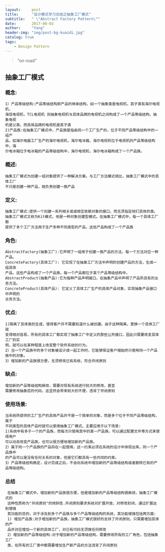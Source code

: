 ```yaml
---
layout:     post
title:      "设计模式学习总结之抽象工厂模式"
subtitle:   " \"Abstract Factory Pattern\""
date:       2017-06-03 
author:     "Yang"
header-img: "img/post-bg-kuaidi.jpg"
catalog: true
tags:
    - Design Pattern
---
```


> “on road”
## 抽象工厂模式

### 概念:
    1）产品等级结构:产品等级结构即产品的继承结构，如一个抽象类是电视机，其子类有海尔电视机，
    海信电视机，TCL电视机 则抽象电视机与具体品牌的电视机之间构成了一个产品等级结构，抽象电视
    机是父类，而具体品牌的电视机是其子类
    2)产品族:在抽象工厂模式中，产品族是指由同一个工厂生产的，位于不同产品等级结构中的一组产
    品，如海尔电器工厂生产的海尔电视机，海尔电冰箱，海尔电视机位于电视机的产品等级结构中，海
    尔电冰箱位于电冰箱的产品等级结构中，海尔电视机，海尔电冰箱构成了一个产品族。
    
### 概述:
    抽象工厂模式为创建一组对象提供了一种解决方案。与工厂方法模式相比，抽象工厂模式中的具体工厂
    不只是创建一种产品，她负责创建一族产品
    
### 定义:
    抽象工厂模式:提供一个创建一系列相关或或相互依赖对象的接口，而无须指定他们具体的类。
    抽象工厂模式又称为Kit模式，他是一种对象创建型模式。在抽象工厂模式中，每一个具体工厂都
    提供了多个工厂方法用于生产多种不同类型的产品，这些产品构成了一个产品族
    
### 角色:
    AbstractFactory(抽象工厂):它声明了一组用于创建一族产品的方法，每一个方法对应一种产品。
    ConcreteFactory(具体工厂): 它实现了在抽象工厂方法中声明的创建产品的方法，生成一组具体
    产品，这些产品构成了一个产品族，每一个产品都位于某个产品等级结构中。
    AbstractProduct(抽象产品):它为每种产品声明接口，在抽象产品中声明了产品所具有的业务方法。
    ConcreteProduct(具体产品): 它定义了具体工厂生产的具体产品对象，实现抽象产品接口中声明的
    业务方法。
    
### 优点:
    1)隔离了具体类的生成，使得客户并不需要知道什么被创建。由于这种隔离，更换一个具体工厂就
    变得相对容易，所有的具体工厂都实现了抽象工厂中定义的那些公共接口，因此只需要改变具体工厂的实
    例，就可以在某种程度上改变整个软件系统的行为。
    2）当一个产品族中的多个对象被设计成一起工作时，它能够保证客户端始终只使用同一个产品族中的对象。
    3）增加新的产品族很方便，无须修改已有系统，符合开闭原则

### 缺点:
    增加新的产品等级结构麻烦，需要对现有系统进行较大的修改，甚至
    需要修改抽象层的代码，这显然会带来较大的不便，违背了开闭原则

### 使用场景:
    当系统所提供的工厂生产的具体产品并不是一个简单的对象，而是多个位于不同产品等级结构，属于
    不同类型的具体产品时就可以使用抽象工厂模式。主要应用于以下场景:
    1)系统中有多于一个的产品族，而每次只使用其中的某一产品族。可以通过配置文件等方式来使得用户
    可以动态改变产品族，也可以很方便地增加新的产品族。
    2）属于同一个产品族的产品将在一起使用，这一约束必须在系统的设计中体现出来。同一个产品族中
    的产品可以是没有任何关系的对象，但是它们都具有一些共同的约束。
    3）产品等级结构稳定，设计完成之后，不会向系统中增加新的产品等级结构或者删除已有的产品等级结构。
   
### 总结
     在抽象工厂模式中，增加新的产品族很方便，但是增加新的产品等级结构很麻烦，抽象工厂模式的
     这种性质称为"开闭原则"的倾斜性.开闭原则要求系统对扩展开放，对修改封闭，通过扩展达到增强
     其功能的目的，对于涉及到多个产品族与多个产品等级结构的系统，其功能增强包括两方面:
     1) 增加产品族:对于增加新的产品族，抽象工厂模式很好的支持了开闭原则，只需要增加具体的产
     品并对应增加一个新的具体工厂，对已有代码无须做任何修改
     2）增加新的产品等级结构:对于增加新的产品等级结构，需要修改所有的工厂角色，包括抽象工厂
     类，在所有的工厂类中都需要增加生产新产品的方法违背了开闭原则
